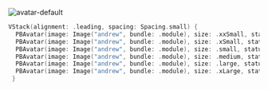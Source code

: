 ![avatar-default](https://github.com/powerhome/playbook/assets/92755007/b1bed6d5-56b4-40e2-96c3-6090642fc89f)

```swift
VStack(alignment: .leading, spacing: Spacing.small) {
  PBAvatar(image: Image("andrew", bundle: .module), size: .xxSmall, status: .online)
  PBAvatar(image: Image("andrew", bundle: .module), size: .xSmall, status: .away)
  PBAvatar(image: Image("andrew", bundle: .module), size: .small, status: .online)
  PBAvatar(image: Image("andrew", bundle: .module), size: .medium, status: .away)
  PBAvatar(image: Image("andrew", bundle: .module), size: .large, status: .online)
  PBAvatar(image: Image("andrew", bundle: .module), size: .xLarge, status: .offline)
 }
```